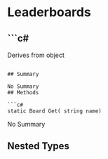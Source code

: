 # Leaderboards

## ```c#
Derives from object
```

## Summary

No Summary
## Methods

```c#
static Board Get( string name) 
```
No Summary
## Nested Types

